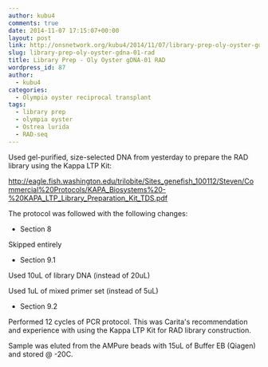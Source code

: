 ```yaml
---
author: kubu4
comments: true
date: 2014-11-07 17:15:07+00:00
layout: post
link: http://onsnetwork.org/kubu4/2014/11/07/library-prep-oly-oyster-gdna-01-rad/
slug: library-prep-oly-oyster-gdna-01-rad
title: Library Prep - Oly Oyster gDNA-01 RAD
wordpress_id: 87
author:
  - kubu4
categories:
  - Olympia oyster reciprocal transplant
tags:
  - library prep
  - olympia oyster
  - Ostrea lurida
  - RAD-seq
---
```


Used gel-purified, size-selected DNA from yesterday to prepare the RAD library using the Kappa LTP Kit:

http://eagle.fish.washington.edu/trilobite/Sites_genefish_100112/Steven/Commercial%20Protocols/KAPA_Biosystems%20-%20KAPA_LTP_Library_Preparation_Kit_TDS.pdf

The protocol was followed with the following changes:

- Section 8

Skipped entirely

- Section 9.1

Used 10uL of library DNA (instead of 20uL)

Used 1uL of mixed primer set (instead of 5uL)

- Section 9.2

Performed 12 cycles of PCR protocol. This was Carita's recommendation and experience with using the Kappa LTP Kit for RAD library construction.

Sample was eluted from the AMPure beads with 15uL of Buffer EB (Qiagen) and stored @ -20C.
